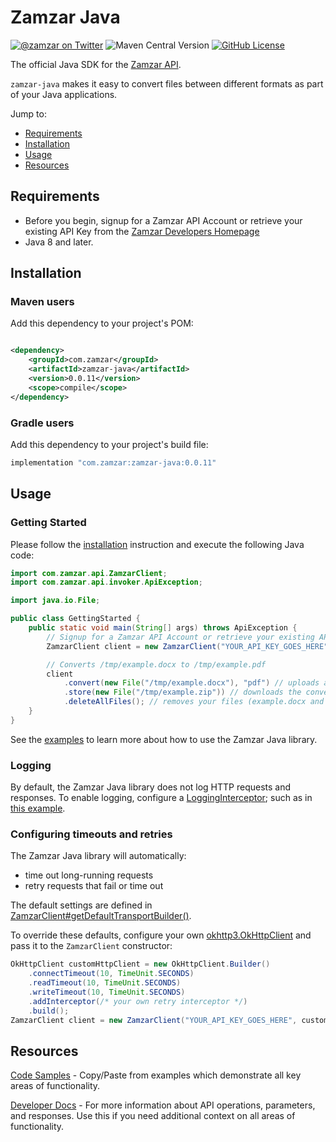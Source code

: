 # Zamzar Java

[![@zamzar on Twitter](https://img.shields.io/badge/twitter-zamzar-blue)](https://twitter.com/zamzar)
![Maven Central Version](https://img.shields.io/maven-central/v/com.zamzar/zamzar-java)
[![GitHub License](https://img.shields.io/github/license/zamzar/zamzar-mock)](https://github.com/zamzar/zamzar-mock/blob/main/LICENSE)

The official Java SDK for the [Zamzar API](https://developers.zamzar.com).

`zamzar-java` makes it easy to convert files between different formats as part of your Java applications.

Jump to:

- [Requirements](#requirements)
- [Installation](#installation)
- [Usage](#usage)
- [Resources](#resources)

## Requirements

- Before you begin, signup for a Zamzar API Account or retrieve your existing API Key from
  the [Zamzar Developers Homepage](https://developers.zamzar.com/user)
- Java 8 and later.

## Installation

### Maven users

Add this dependency to your project's POM:

```xml

<dependency>
    <groupId>com.zamzar</groupId>
    <artifactId>zamzar-java</artifactId>
    <version>0.0.11</version>
    <scope>compile</scope>
</dependency>
```

### Gradle users

Add this dependency to your project's build file:

```groovy
implementation "com.zamzar:zamzar-java:0.0.11"
```

## Usage

### Getting Started

Please follow the [installation](#installation) instruction and execute the following Java code:

```java
import com.zamzar.api.ZamzarClient;
import com.zamzar.api.invoker.ApiException;

import java.io.File;

public class GettingStarted {
    public static void main(String[] args) throws ApiException {
        // Signup for a Zamzar API Account or retrieve your existing API Key from https://developers.zamzar.com
        ZamzarClient client = new ZamzarClient("YOUR_API_KEY_GOES_HERE");

        // Converts /tmp/example.docx to /tmp/example.pdf
        client
            .convert(new File("/tmp/example.docx"), "pdf") // uploads and converts your file
            .store(new File("/tmp/example.zip")) // downloads the converted file
            .deleteAllFiles(); // removes your files (example.docx and example.pdf) from Zamzar's servers
    }
}
```

See the [examples](https://github.com/zamzar/zamzar-java/tree/main/src/test/java/com/zamzar/api/examples) to learn more
about how to use the Zamzar Java library.

### Logging

By default, the Zamzar Java library does not log HTTP requests and responses. To enable logging, configure a
[LoggingInterceptor](https://square.github.io/okhttp/5.x/logging-interceptor/okhttp3.logging/-http-logging-interceptor/index.html);
such as in
[this example](https://github.com/zamzar/zamzar-java/blob/e842490d1e4c2aba7d7e7c49f967c7ecb8a90062/src/test/java/com/zamzar/api/examples/client/Logging.java).

### Configuring timeouts and retries

The Zamzar Java library will automatically:

* time out long-running requests
* retry requests that fail or time out

The default settings are defined in
[ZamzarClient#getDefaultTransportBuilder()](https://github.com/zamzar/zamzar-java/blob/main/src/main/java/com/zamzar/api/ZamzarClient.java).

To override these defaults, configure your
own [okhttp3.OkHttpClient](https://square.github.io/okhttp/5.x/okhttp/okhttp3/-ok-http-client/index.html) and pass it to
the `ZamzarClient` constructor:

```java
OkHttpClient customHttpClient = new OkHttpClient.Builder()
    .connectTimeout(10, TimeUnit.SECONDS)
    .readTimeout(10, TimeUnit.SECONDS)
    .writeTimeout(10, TimeUnit.SECONDS)
    .addInterceptor(/* your own retry interceptor */)
    .build();
ZamzarClient client = new ZamzarClient("YOUR_API_KEY_GOES_HERE", customTransport);
```

## Resources

[Code Samples](https://github.com/zamzar/zamzar-java/tree/main/src/test/java/com/zamzar/api/examples) - Copy/Paste from
examples which demonstrate all key areas of functionality.

[Developer Docs](https://developers.zamzar.com/docs) - For more information about API operations, parameters, and
responses. Use this if you need additional context on all areas of functionality.
